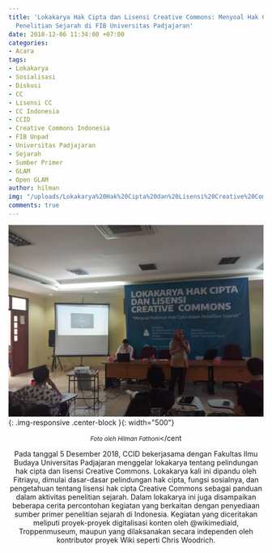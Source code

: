 ```yaml
---
title: 'Lokakarya Hak Cipta dan Lisensi Creative Commons: Menyoal Hak Cipta Dalam
  Penelitian Sejarah di FIB Universitas Padjajaran'
date: 2018-12-06 11:34:00 +07:00
categories:
- Acara
tags:
- Lokakarya
- Sosialisasi
- Diskusi
- CC
- Lisensi CC
- CC Indonesia
- CCID
- Creative Commons Indonesia
- FIB Unpad
- Universitas Padjajaran
- Sejarah
- Sumber Primer
- GLAM
- Open GLAM
author: hilman
img: "/uploads/Lokakarya%20Hak%20Cipta%20dan%20Lisensi%20Creative%20Commons%20Menyoal%20Hak%20Cipta%20Dalam%20Penelitian%20Sejarah%20di%20FIB%20Universitas%20Padjajaran.jpeg"
comments: true
---
```


![Lokakarya Hak Cipta dan Lisensi Creative Commons Menyoal Hak Cipta Dalam Penelitian Sejarah di FIB Universitas Padjajaran.jpeg](/uploads/Lokakarya%20Hak%20Cipta%20dan%20Lisensi%20Creative%20Commons%20Menyoal%20Hak%20Cipta%20Dalam%20Penelitian%20Sejarah%20di%20FIB%20Universitas%20Padjajaran.jpeg){: .img-responsive .center-block }{: width="500"}<center><small><i>Foto oleh Hilman Fathoni</i></small></cent

Pada tanggal 5 Desember 2018, CCID bekerjasama dengan Fakultas Ilmu Budaya Universitas Padjajaran menggelar lokakarya tentang pelindungan hak cipta dan lisensi Creative Commons. Lokakarya kali ini dipandu oleh Fitriayu, dimulai dasar-dasar pelindungan hak cipta, fungsi sosialnya, dan pengetahuan tentang lisensi hak cipta Creative Commons sebagai panduan dalam aktivitas penelitian sejarah. Dalam lokakarya ini juga disampaikan beberapa cerita percontohan kegiatan yang berkaitan dengan penyediaan sumber primer penelitian sejarah di Indonesia. Kegiatan yang diceritakan meliputi proyek-proyek digitalisasi konten oleh @wikimediaid, Troppenmuseum, maupun yang dilaksanakan secara independen oleh kontributor proyek Wiki seperti Chris Woodrich.